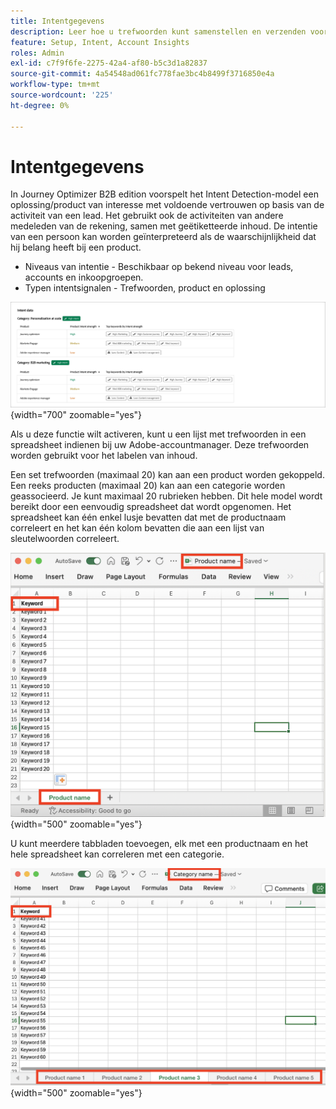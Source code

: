 ```yaml
---
title: Intentgegevens
description: Leer hoe u trefwoorden kunt samenstellen en verzenden voor het genereren van intentiegegevens voor Journey Optimizer B2B edition.
feature: Setup, Intent, Account Insights
roles: Admin
exl-id: c7f9f6fe-2275-42a4-af80-b5c3d1a82837
source-git-commit: 4a54548ad061fc778fae3bc4b8499f3716850e4a
workflow-type: tm+mt
source-wordcount: '225'
ht-degree: 0%

---
```


# Intentgegevens

In Journey Optimizer B2B edition voorspelt het Intent Detection-model een oplossing/product van interesse met voldoende vertrouwen op basis van de activiteit van een lead. Het gebruikt ook de activiteiten van andere medeleden van de rekening, samen met geëtiketteerde inhoud. De intentie van een persoon kan worden geïnterpreteerd als de waarschijnlijkheid dat hij belang heeft bij een product.

* Niveaus van intentie - Beschikbaar op bekend niveau voor leads, accounts en inkoopgroepen.
* Typen intentsignalen - Trefwoorden, product en oplossing

![ de gegevensvisualisatie van de Intentie ](../data/assets/intent-data-visualization.png){width="700" zoomable="yes"}

Als u deze functie wilt activeren, kunt u een lijst met trefwoorden in een spreadsheet indienen bij uw Adobe-accountmanager. Deze trefwoorden worden gebruikt voor het labelen van inhoud.

Een set trefwoorden (maximaal 20) kan aan een product worden gekoppeld. Een reeks producten (maximaal 20) kan aan een categorie worden geassocieerd. Je kunt maximaal 20 rubrieken hebben. Dit hele model wordt bereikt door een eenvoudig spreadsheet dat wordt opgenomen. Het spreadsheet kan één enkel lusje bevatten dat met de productnaam correleert en het kan één kolom bevatten die aan een lijst van sleutelwoorden correleert.

![ de gegevenssleutelwoorden van de Intentie - één enkel productlusje ](./assets/intent-data-keywords-single-product-tab.png){width="500" zoomable="yes"}

U kunt meerdere tabbladen toevoegen, elk met een productnaam en het hele spreadsheet kan correleren met een categorie.

![ de gegevenssleutelwoorden van de Intentie - veelvoudige productlusjes ](./assets/intent-data-keywords-multiple-product-tabs.png){width="500" zoomable="yes"}
